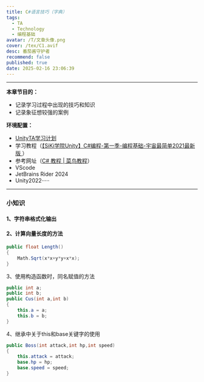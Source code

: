 ```yaml
---
title: C#语言技巧（字典）
tags:
  - TA
  - Technology
  - 编程基础
avatar: /T/文章头像.png
cover: /tex/C1.avif
desc: 番茄酱守护者
recommend: false
published: true
date: 2025-02-16 23:06:39
---
```


---

**本章节目的：** 

- 记录学习过程中出现的技巧和知识
- 记录象征想较强的案例



**环境配置：**

- [UnityTA学习计划](http://localhost:4000/2024/12/18/其他/UnityTA学习计划/)
- 学习教程（[【SiKi学院Unity】C#编程-第一季-编程基础-宇宙最简单2021最新版 ](https://www.bilibili.com/video/BV1gR4y1b7oW?t=13.7&p=9)）
- 参考网址（[C# 教程 | 菜鸟教程](https://www.runoob.com/csharp/csharp-tutorial.html)）
- VScode
- JetBrains Rider 2024
- Unity2022·····

---

### 小知识

#### 1、字符串格式化输出

#### 2、计算向量长度的方法

```csharp
public float Length()
{
    Math.Sqrt(x*x+y*y+x*x);
}
```

3、使用构造函数时，同名赋值的方法

```csharp
public int a;
public int b;
public Cus(int a,int b)
{
	this.a = a;
	this.b = b;
}
```

4、继承中关于this和base关键字的使用

```csharp
public Boss(int attack,int hp,int speed)
{
    this.attack = attack;
    base.hp = hp;
    base.speed = speed;
}
```

